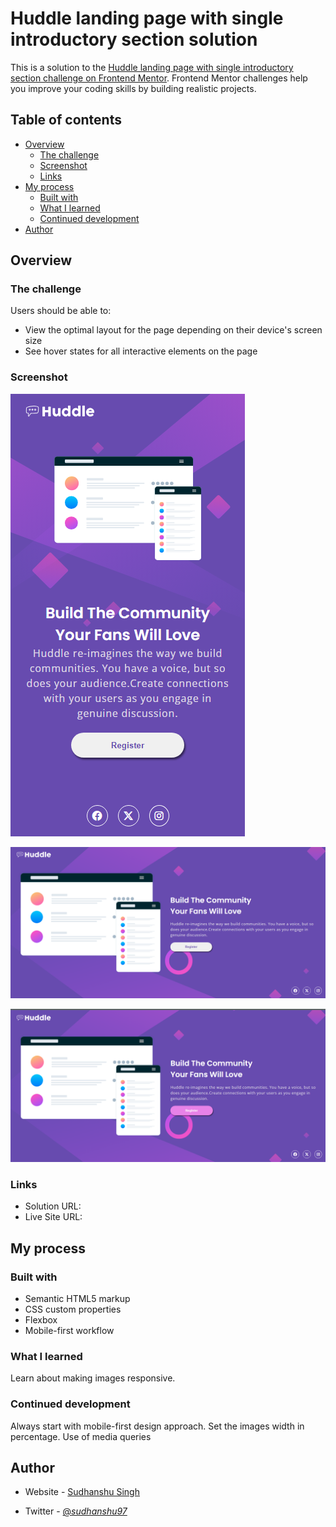 # Huddle landing page with single introductory section solution

This is a solution to the [Huddle landing page with single introductory section challenge on Frontend Mentor](https://www.frontendmentor.io/challenges/huddle-landing-page-with-a-single-introductory-section-B_2Wvxgi0). Frontend Mentor challenges help you improve your coding skills by building realistic projects. 

## Table of contents

- [Overview](#overview)
  - [The challenge](#the-challenge)
  - [Screenshot](#screenshot)
  - [Links](#links)
- [My process](#my-process)
  - [Built with](#built-with)
  - [What I learned](#what-i-learned)
  - [Continued development](#continued-development)
- [Author](#author)


## Overview

### The challenge

Users should be able to:

- View the optimal layout for the page depending on their device's screen size
- See hover states for all interactive elements on the page

### Screenshot

![Mobile-Preview](./images/mobile-preview.png)

![Mobile-Preview](./images/desktop-preview.png)

![Active State](./images/active.png)

### Links

- Solution URL: [](https://github.com/sudhanshusingh-g/huddle-landing-page)
- Live Site URL: [](https://sudhanshusingh-g.github.io/huddle-landing-page/)

## My process

### Built with

- Semantic HTML5 markup
- CSS custom properties
- Flexbox
- Mobile-first workflow



### What I learned

Learn about making images responsive.




### Continued development

Always start with mobile-first design approach.
Set the images width in percentage.
Use of media queries 


## Author

- Website - [Sudhanshu Singh](https://www.linkedin.com/in/sudhanshusingh32/)

- Twitter - [@_sudhanshu97_](https://twitter.com/_sudhanshu97)

